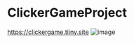 # ClickerGameProject
https://clickergame.tiiny.site
![image](https://github.com/user-attachments/assets/4f52f52b-376c-4c78-ae3a-8a71b45bc2ef)
